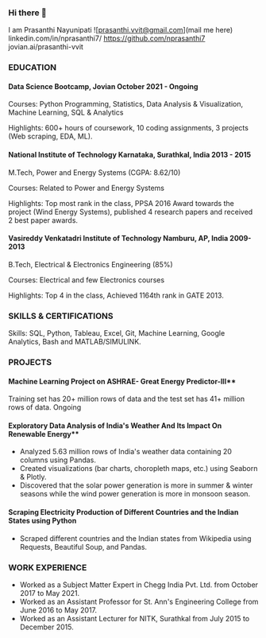 ### Hi there 👋


I am Prasanthi Nayunipati 
![prasanthi.vvit@gmail.com](mail me here) 
linkedin.com/in/nprasanthi7/ 
https://github.com/nprasanthi7  
jovian.ai/prasanthi-vvit 

### EDUCATION
#### Data Science Bootcamp, Jovian                                                              October 2021 - Ongoing

Courses: Python Programming, Statistics, Data Analysis & Visualization, Machine Learning, SQL &  Analytics 

Highlights: 600+ hours of coursework, 10 coding assignments, 3 projects (Web scraping, EDA, ML).

#### National Institute of Technology Karnataka, Surathkal, India                                  2013 - 2015 

M.Tech, Power and Energy Systems (CGPA: 8.62/10) 

Courses: Related to Power and Energy Systems 

Highlights: Top most rank in the class, PPSA 2016 Award towards the project (Wind Energy  Systems), published 4 research papers and received 2 best paper awards. 

#### Vasireddy Venkatadri Institute of Technology Namburu, AP, India                             2009-2013 

B.Tech, Electrical & Electronics Engineering (85%) 

Courses: Electrical and few Electronics courses

Highlights: Top 4 in the class, Achieved 1164th rank in GATE 2013. 
### SKILLS & CERTIFICATIONS 
Skills: SQL, Python, Tableau, Excel, Git, Machine Learning, Google Analytics, Bash and MATLAB/SIMULINK. 
### PROJECTS 
#### Machine Learning Project on ASHRAE- Great Energy Predictor-III**        
Training set has 20+ million rows of data and the test set has 41+ million rows of data.
Ongoing
#### Exploratory Data Analysis of India's Weather And Its Impact On Renewable Energy**         
* Analyzed 5.63 million rows of India's weather data containing 20 columns using Pandas.
* Created visualizations (bar charts, choropleth maps, etc.) using Seaborn &  Plotly. 
* Discovered that the solar power generation is more in summer & winter seasons while the  wind power generation is more in monsoon season. 
#### Scraping Electricity Production of Different Countries and the Indian States using Python 
* Scraped different countries and the Indian states from Wikipedia using Requests, Beautiful  Soup, and Pandas. 
### WORK EXPERIENCE
* Worked as a Subject Matter Expert in Chegg India Pvt. Ltd. from October 2017 to May 2021. 
* Worked as an Assistant Professor for St. Ann's Engineering College from June 2016 to May 2017. 
* Worked as an Assistant Lecturer for NITK, Surathkal from July 2015 to December 2015.
